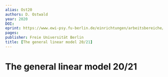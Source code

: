 ```yaml
---
alias: Ost20
authors: D. Ostwald
year: 2020
DOI: 
eprint: https://www.ewi-psy.fu-berlin.de/einrichtungen/arbeitsbereiche/computational_cogni_neurosc/teaching/The_General_Linear_Model_20_211/The_General_Linear_Model_20_21.pdf
pages: 
publisher: Freie Universität Berlin
title: [The general linear model 20/21]
---
```


# The general linear model 20/21


